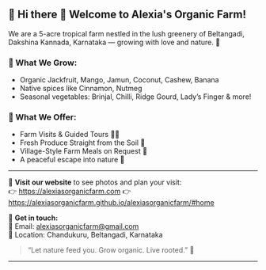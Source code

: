 ## 🌿 Hi there 👋 Welcome to Alexia's Organic Farm!

We are a 5-acre tropical farm nestled in the lush greenery of Beltangadi, Dakshina Kannada, Karnataka — growing with love and nature. 🌱

### 🌾 What We Grow:
- Organic Jackfruit, Mango, Jamun, Coconut, Cashew, Banana
- Native spices like Cinnamon, Nutmeg
- Seasonal vegetables: Brinjal, Chilli, Ridge Gourd, Lady’s Finger & more!

### 🧺 What We Offer:
- Farm Visits & Guided Tours 🚶‍♂️
- Fresh Produce Straight from the Soil 🍃
- Village-Style Farm Meals on Request 🍛
- A peaceful escape into nature 🌳

---

📸 **Visit our website** to see photos and plan your visit:  
👉 https://alexiasorganicfarm.com
👉 https://alexiasorganicfarm.github.io/alexiasorganicfarm/#home

📩 **Get in touch:**  
📧 Email: alexiasorganicfarm@gmail.com  
📍 Location: Chandukuru, Beltangadi, Karnataka

> “Let nature feed you. Grow organic. Live rooted.” 🌿

---
